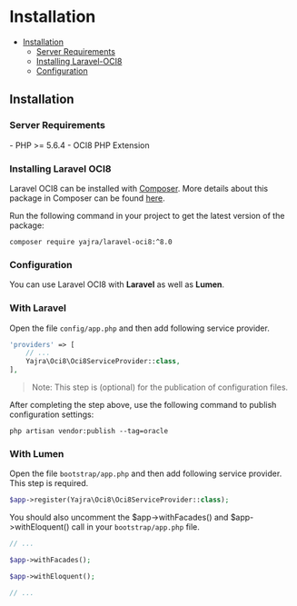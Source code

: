 # Installation

- [Installation](#installation)
    - [Server Requirements](#server-requirements)
    - [Installing Laravel-OCI8](#installing-laravel-oci8)
    - [Configuration](#configuration)

<a name="installation"></a>
## Installation

<a name="server-requirements"></a>
### Server Requirements

<div class="content-list" markdown="1">
- PHP >= 5.6.4
- OCI8 PHP Extension
</div>


<a name="installing-laravel-oci8"></a>
### Installing Laravel OCI8

Laravel OCI8 can be installed with [Composer](http://getcomposer.org/doc/00-intro.md). More details about this package in Composer can be found [here](https://packagist.org/packages/yajra/laravel-oci8).

Run the following command in your project to get the latest version of the package:

```
composer require yajra/laravel-oci8:^8.0
```

<a name="configuration"></a>
### Configuration

You can use Laravel OCI8 with **Laravel** as well as **Lumen**.

### With Laravel
Open the file ```config/app.php``` and then add following service provider.

```php
'providers' => [
    // ...
    Yajra\Oci8\Oci8ServiceProvider::class,
],
```
> Note: This step is (optional) for the publication of configuration files.

After completing the step above, use the following command to publish configuration settings:

```
php artisan vendor:publish --tag=oracle
```

### With Lumen
Open the file ```bootstrap/app.php``` and then add following service provider. This step is required.

```php
$app->register(Yajra\Oci8\Oci8ServiceProvider::class);
```

You should also uncomment the $app->withFacades() and $app->withEloquent() call in your `bootstrap/app.php` file.

```php
// ...

$app->withFacades();

$app->withEloquent();

// ...
```
